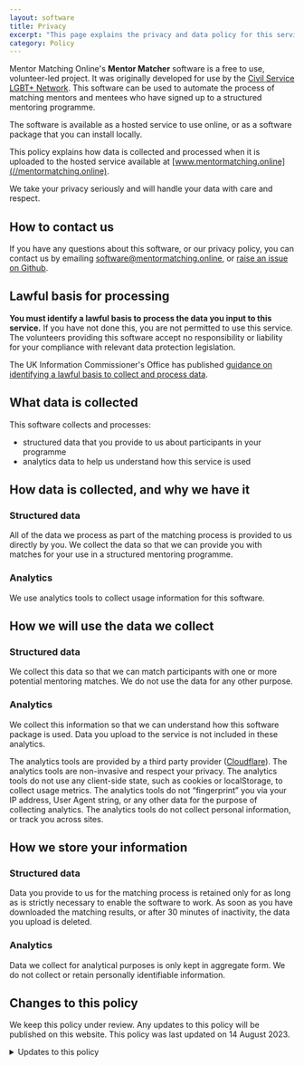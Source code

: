 ```yaml
---
layout: software
title: Privacy
excerpt: "This page explains the privacy and data policy for this service"
category: Policy
---
```


Mentor Matching Online's **Mentor Matcher** software is a free to use, volunteer-led project. It was originally developed for use by the [Civil Service LGBT+ Network](//www.civilservice.lgbt/mentoring). This software can be used to automate the process of matching mentors and mentees who have signed up to a structured mentoring programme. 

The software is available as a hosted service to use online, or as a software package that you can install locally.

This policy explains how data is collected and processed when it is uploaded to the hosted service available at [www.mentormatching.online](//mentormatching.online).

We take your privacy seriously and will handle your data with care and respect.

## How to contact us

If you have any questions about this software, or our privacy policy, you can contact us by emailing <software@mentormatching.online>, or [raise an issue on Github](//github.com/mentor-matching-online/mentor-match/issues).

## Lawful basis for processing

**You must identify a lawful basis to process the data you input to this service.** If you have not done this, you are not permitted to use this service. The volunteers providing this software accept no responsibility or liability for your compliance with relevant data protection legislation. 

The UK Information Commissioner's Office has published [guidance on identifying a lawful basis to collect and process data](https://ico.org.uk/for-organisations/uk-gdpr-guidance-and-resources/lawful-basis/a-guide-to-lawful-basis/). 

## What data is collected

This software collects and processes:

- structured data that you provide to us about participants in your programme
- analytics data to help us understand how this service is used

## How data is collected, and why we have it

### Structured data

All of the data we process as part of the matching process is provided to us directly by you. We collect the data so that we can provide you with matches for your use in a structured mentoring programme.

### Analytics

We use analytics tools to collect usage information for this software.

## How we will use the data we collect

### Structured data 

We collect this data so that we can match participants with one or more potential mentoring matches. We do not use the data for any other purpose.

### Analytics

We collect this information so that we can understand how this software package is used. Data you upload to the service is not included in these analytics. 

The analytics tools are provided by a third party provider ([Cloudflare](https://www.cloudflare.com/en-gb/web-analytics/)). The analytics tools are non-invasive and respect your privacy. The analytics tools do not use any client-side state, such as cookies or localStorage, to collect usage metrics. The analytics tools do not “fingerprint” you via your IP address, User Agent string, or any other data for the purpose of collecting analytics. The analytics tools do not collect personal information, or track you across sites.

## How we store your information

### Structured data

Data you provide to us for the matching process is retained only for as long as is strictly necessary to enable the software to work. As soon as you have downloaded the matching results, or after 30 minutes of inactivity, the data you upload is deleted.

### Analytics

Data we collect for analytical purposes is only kept in aggregate form. We do not collect or retain personally identifiable information.

## Changes to this policy

We keep this policy under review. Any updates to this policy will be published on this website. This policy was last updated on 14 August 2023.

<details markdown=1>
<summary>Updates to this policy</summary>

### 14 August 2023

Policy published

</details>